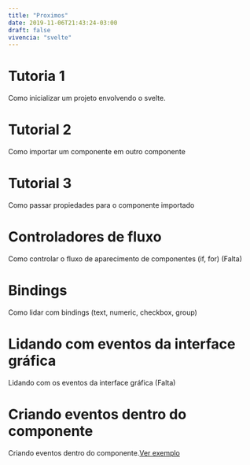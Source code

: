 ```yaml
---
title: "Proximos"
date: 2019-11-06T21:43:24-03:00
draft: false
vivencia: "svelte"
---
```

# Tutoria 1
Como inicializar um projeto envolvendo o svelte.

# Tutorial 2

Como importar um componente em outro componente

# Tutorial 3

Como passar propiedades para o componente importado 

# Controladores de fluxo

Como controlar o fluxo de aparecimento de componentes (if, for) (Falta)

# Bindings

Como lidar com bindings (text, numeric, checkbox, group)

# Lidando com eventos da interface gráfica

Lidando com os eventos da interface gráfica (Falta)

# Criando eventos dentro do componente
Criando eventos dentro do componente.[Ver exemplo](https://svelte.dev/examples#component-events)


